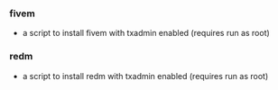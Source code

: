### fivem
- a script to install fivem with txadmin enabled (requires run as root)

### redm 
- a script to install redm with txadmin enabled (requires run as root)
